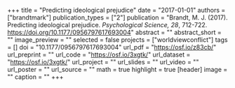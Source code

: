 +++
title = "Predicting ideological prejudice"
date = "2017-01-01"
authors = ["brandtmark"]
publication_types = ["2"]
publication = "Brandt, M. J. (2017). Predicting ideological prejudice. *Psychological Science, 28*, 712-722. https://doi.org/10.1177/0956797617693004"
abstract = ""
abstract_short = ""
image_preview = ""
selected = false
projects = ["worldviewconflict"]
tags = []
doi = "10.1177/0956797617693004"
url_pdf = "https://osf.io/z83cb/"
url_preprint = ""
url_code = "https://osf.io/3xgtk/"
url_dataset = "https://osf.io/3xgtk/"
url_project = ""
url_slides = ""
url_video = ""
url_poster = ""
url_source = ""
math = true
highlight = true
[header]
image = ""
caption = ""
+++
